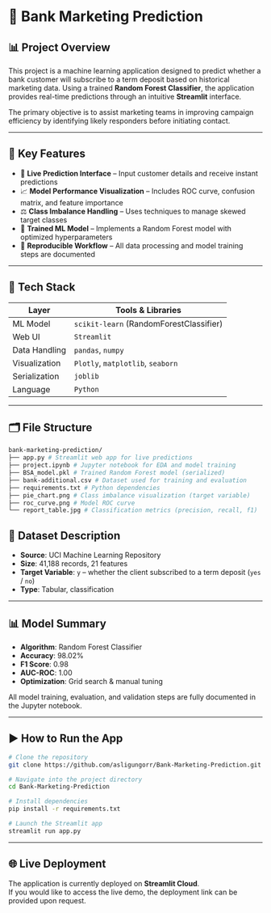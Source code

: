 # 🏦 Bank Marketing Prediction

## 📊 Project Overview

This project is a machine learning application designed to predict whether a bank customer will subscribe to a term deposit based on historical marketing data. Using a trained **Random Forest Classifier**, the application provides real-time predictions through an intuitive **Streamlit** interface.

The primary objective is to assist marketing teams in improving campaign efficiency by identifying likely responders before initiating contact.

---

## 🚀 Key Features

- 🔮 **Live Prediction Interface** – Input customer details and receive instant predictions  
- 📈 **Model Performance Visualization** – Includes ROC curve, confusion matrix, and feature importance  
- ⚖️ **Class Imbalance Handling** – Uses techniques to manage skewed target classes  
- 🧠 **Trained ML Model** – Implements a Random Forest model with optimized hyperparameters  
- 🧪 **Reproducible Workflow** – All data processing and model training steps are documented

---

## 🧰 Tech Stack

| Layer        | Tools & Libraries                     |
|--------------|----------------------------------------|
| ML Model     | `scikit-learn` (RandomForestClassifier) |
| Web UI       | `Streamlit`                            |
| Data Handling| `pandas`, `numpy`                      |
| Visualization| `Plotly`, `matplotlib`, `seaborn`      |
| Serialization| `joblib`                               |
| Language     | `Python`                               |

---

## 🗂️ File Structure


``` bash
bank-marketing-prediction/
├── app.py # Streamlit web app for live predictions
├── project.ipynb # Jupyter notebook for EDA and model training
├── BSA_model.pkl # Trained Random Forest model (serialized)
├── bank-additional.csv # Dataset used for training and evaluation
├── requirements.txt # Python dependencies
├── pie_chart.png # Class imbalance visualization (target variable)
├── roc_curve.png # Model ROC curve
└── report_table.jpg # Classification metrics (precision, recall, f1) 
```
## 📁 Dataset Description

- **Source**: UCI Machine Learning Repository  
- **Size**: 41,188 records, 21 features  
- **Target Variable**: `y` – whether the client subscribed to a term deposit (`yes` / `no`)  
- **Type**: Tabular, classification  

---

## 📊 Model Summary

- **Algorithm**: Random Forest Classifier  
- **Accuracy**: 98.02%  
- **F1 Score**: 0.98  
- **AUC-ROC**: 1.00  
- **Optimization**: Grid search & manual tuning  

All model training, evaluation, and validation steps are fully documented in the Jupyter notebook.

---

## ▶️ How to Run the App

```bash
# Clone the repository
git clone https://github.com/asligungorr/Bank-Marketing-Prediction.git

# Navigate into the project directory
cd Bank-Marketing-Prediction

# Install dependencies
pip install -r requirements.txt

# Launch the Streamlit app
streamlit run app.py 
```
---
## 🌐 Live Deployment

The application is currently deployed on **Streamlit Cloud**.  
If you would like to access the live demo, the deployment link can be provided upon request.
